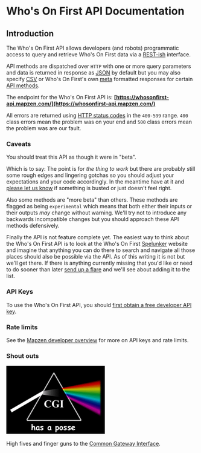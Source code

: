 # Who's On First API Documentation

<a name="intro"></a>
## Introduction

The Who's On First API allows developers (and robots) programmatic access to query and retrieve Who's On First data via a [REST-ish](#cgi) interface.

API methods are dispatched over `HTTP` with one or more query parameters and data is returned in response as [JSON](formats.md#json) by default but you may also specify [CSV](formats.md#csv) or Who's On First's own [meta](formats.md#meta) formatted responses for certain [API methods](methods.md).

The endpoint for the Who's On First API is: **[https://whosonfirst-api.mapzen.com/](https://whosonfirst-api.mapzen.com/)**

All errors are returned using [HTTP status codes](errors.md) in the `400-599` range. `400` class errors mean the problem was on your end and `500` class errors mean the problem was are our fault.

<a name="caveats"></a>
### Caveats

You should treat this API as though it were in "beta".

Which is to say: The point is for _the thing to work_ but there are probably still some rough edges and lingering gotchas so you should adjust your expectations and your code accordingly. In the meantime have at it and [please let us know](https://twitter.co/alloftheplaces) if something is busted or just doesn't feel right.

Also some methods are "more beta" than others. These methods are flagged as being `experimental` which means that both either their inputs or their outputs _may_ change without warning. We'll try not to introduce any backwards incompatible changes but you should approach these API methods defensively.

Finally the API is not feature complete yet. The easiest way to think about the Who's On First API is to look at the Who's On First [Spelunker]() website and imagine that anything you can do there to search and navigate all those places should also be possible via the API. As of this writing it is not but we'll get there. If there is anything currently missing that you'd like or need to do sooner than later [send up a flare](https://twitter.co/alloftheplaces) and we'll see about adding it to the list.

<a name="keys"></a>
### API Keys

To use the Who's On First API, you should [first obtain a free developer API key](https://mapzen.com/documentation/overview/).

<a name="rate_limits"></a>
### Rate limits

See the [Mapzen developer overview](https://mapzen.com/documentation/overview/#mapzen-search) for more on API keys and rate limits.

### Shout outs

<a name="cgi"></a>
![CGI has a posse](prism.gif)

High fives and finger guns to the [Common Gateway Interface](https://en.wikipedia.org/wiki/Common_Gateway_Interface).
